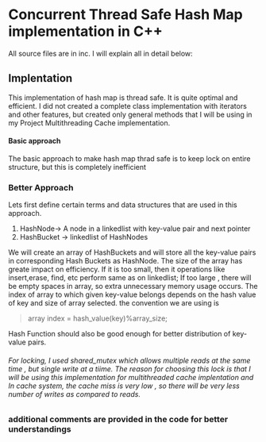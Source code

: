 # Concurrent Thread Safe Hash Map implementation in C++
All source files are in inc. I will explain all in detail below:

## Implentation
This implementation of hash map is thread safe. It is quite optimal and efficient. I did not created a complete class implementation with iterators and other features, but created only general methods that I will be using in my Project Multithreading Cache implementation.

#### Basic approach
The basic approach to make hash map thrad safe is to keep lock on entire structure, but this is completely inefficient

### Better Approach
Lets first define certain terms and data structures that are used in this approach.
1. HashNode-> A node in a linkedlist with key-value pair and next pointer
2. HashBucket -> linkedlist of HashNodes
   
We will create an array of HashBuckets and will store all the key-value pairs in corresponding Hash Buckets as HashNode. The size of the array has greate impact on efficiency. If it is too small, then it operations like insert,erase, find, etc perform same as on linkedlist; If too large , there will be empty spaces in array, so extra unnecessary memory usage occurs.
The index of array to which given key-value belongs depends on the hash value of key and size of array selected. the convention we are using is
>array index = hash_value(key)%array_size;

Hash Function should also be good enough for better distribution of key-value pairs.

###### For locking, I used shared_mutex which allows multiple reads at the same time , but single write at a tiime. The reason for choosing this lock is that I will be using this implementation for multithreaded cache implentation and In cache system, the cache miss is very low , so there will be very less number of writes as compared to reads.

### additional comments are provided in the code for better understandings




